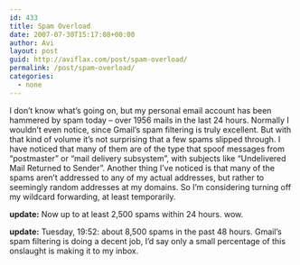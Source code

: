 ```yaml
---
id: 433
title: Spam Overload
date: 2007-07-30T15:17:08+00:00
author: Avi
layout: post
guid: http://aviflax.com/post/spam-overload/
permalink: /post/spam-overload/
categories:
  - none
---
```

I don&#8217;t know what&#8217;s going on, but my personal email account has been hammered by spam today &#8211; over 1956 mails in the last 24 hours. Normally I wouldn&#8217;t even notice, since Gmail&#8217;s spam filtering is truly excellent. But with that kind of volume it&#8217;s not surprising that a few spams slipped through. I have noticed that many of them are of the type that spoof messages from &#8220;postmaster&#8221; or &#8220;mail delivery subsystem&#8221;, with subjects like &#8220;Undelivered Mail Returned to Sender&#8221;. Another thing I&#8217;ve noticed is that many of the spams aren&#8217;t addressed to any of my actual addresses, but rather to seemingly random addresses at my domains. So I&#8217;m considering turning off my wildcard forwarding, at least temporarily.

**update:** Now up to at least 2,500 spams within 24 hours. wow.

**update:** Tuesday, 19:52: about 8,500 spams in the past 48 hours. Gmail&#8217;s spam filtering is doing a decent job, I&#8217;d say only a small percentage of this onslaught is making it to my inbox.